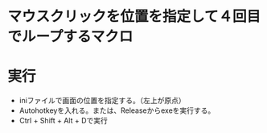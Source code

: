 # マウスクリックを位置を指定して４回目でループするマクロ
# 実行
+ iniファイルで画面の位置を指定する。（左上が原点）
+ Autohotkeyを入れる。または、Releaseからexeを実行する。
+ Ctrl + Shift + Alt + Dで実行

